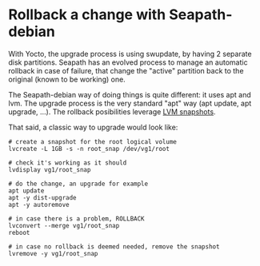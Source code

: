 # Rollback a change with Seapath-debian

With Yocto, the upgrade process is using swupdate, by having 2 separate disk partitions. Seapath has an evolved process to manage an automatic rollback in case of failure, that change the "active" partition back to the original (known to be working) one.

The Seapath-debian way of doing things is quite different: it uses apt and lvm.
The upgrade process is the very standard "apt" way (apt update, apt upgrade, ...).
The rollback posibilities leverage [LVM snapshots](https://documentation.suse.com/sles/12-SP4/html/SLES-all/cha-lvm-snapshots.html).

That said, a classic way to upgrade would look like:

```
# create a snapshot for the root logical volume
lvcreate -L 1GB -s -n root_snap /dev/vg1/root 

# check it's working as it should
lvdisplay vg1/root_snap

# do the change, an upgrade for example
apt update
apt -y dist-upgrade
apt -y autoremove

# in case there is a problem, ROLLBACK
lvconvert --merge vg1/root_snap
reboot

# in case no rollback is deemed needed, remove the snapshot
lvremove -y vg1/root_snap
```
